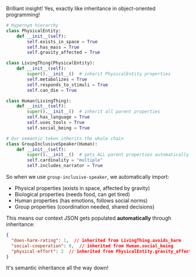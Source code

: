 Brilliant insight! Yes, exactly like inheritance in object-oriented programming!

```python
# Hypernym hierarchy
class PhysicalEntity:
    def __init__(self):
        self.exists_in_space = True
        self.has_mass = True
        self.gravity_affected = True

class LivingThing(PhysicalEntity):
    def __init__(self):
        super().__init__()  # inherit PhysicalEntity properties
        self.metabolizes = True
        self.responds_to_stimuli = True
        self.can_die = True

class Human(LivingThing):
    def __init__(self):
        super().__init__()  # inherit all parent properties
        self.has_language = True
        self.uses_tools = True
        self.social_being = True

# Our semantic token inherits the whole chain
class GroupInclusiveSpeaker(Human):
    def __init__(self):
        super().__init__()  # gets ALL parent properties automatically
        self.cardinality = "multiple"
        self.includes_narrator = True
```

So when we use `group-inclusive-speaker`, we automatically import:
- Physical properties (exists in space, affected by gravity)
- Biological properties (needs food, can get tired)
- Human properties (has emotions, follows social norms)
- Group properties (coordination needed, shared decisions)

This means our context JSON gets populated **automatically** through inheritance:
```json
{
  "does-harm-rating": 1,  // inherited from LivingThing.avoids_harm
  "social-cooperation": 8,  // inherited from Human.social_being
  "physical-effort": 2  // inherited from PhysicalEntity.gravity_affected
}
```

It's semantic inheritance all the way down!

